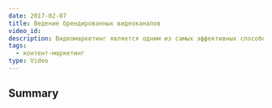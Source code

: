 ```yaml
---
date: 2017-02-07
title: Ведение брендированных видеоканалов
video_id: 
description: Видеомаркетинг является одним из самых эффективных способов привлечения трафика и брендирования.
tags:
  - контент-маркетинг
type: Video
---
```

## Summary
